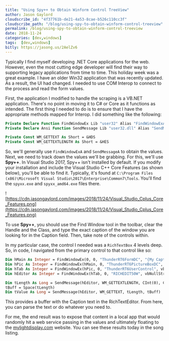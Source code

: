 ```yaml
---
title: "Using Spy++ to Obtain Winform Control TreeView"
author: Jason Gaylord
cloudscribe_id: "4f37761b-de21-4a53-8cae-b526c110cc3f"
cloudscribe_path: "/blog/using-spy-to-obtain-winform-control-treeview"
permalink: /blog/using-spy-to-obtain-winform-control-treeview
date: 2018-11-24
categories: [dev,windows]
tags:  [dev,windows]
bitly: https://jasong.us/2AelZv6
---
```


Typically I find myself developing .NET Core applications for the web. However, even the most cutting edge developer will find their way to supporting legacy applications from time to time. This holiday week was a great example. I have an older Win32 application that was recently updated. As a result, the UI had changed. I needed to use COM Interop to connect to the process and read the form values. 

First, the application I modified to handle the scraping is a VB.NET application. There's no point in moving it to C# or Core as it functions as intended. The first thing I needed to do is to ensure that I have the appropriate methods mapped for Interop. I did something like the following:

```vb
Private Declare Function FindWindowEx Lib "user32" Alias "FindWindowExA" (ByVal hWnd1 As Integer, ByVal hWnd2 As Integer, ByVal lpsz1 As String, ByVal lpsz2 As String) As Integer
Private Declare Ansi Function SendMessage Lib "user32.dll" Alias "SendMessageA" (ByVal hwnd As Integer, ByVal wMsg As Integer, ByVal wParam As Integer, ByVal lParam As String) As Integer  

Private Const WM_GETTEXT As Short = &HDS  
Private Const WM_GETTEXTLENGTH As Short = &HES
```

So, we'll generally use `FindWindowExA` and `SendMessageA` to obtain the values. Next, we need to track down the values we'll be grabbing. For this, we'll use **Spy++**. In Visual Studio 2017, Spy++ isn't installed by default. If you modify your installation and include the Visual Studio C++ Core Features (as shown below), you'll be able to find it. Typically, it's found at `C:\Program Files (x86)\Microsoft Visual Studio\2017\Enterprise\Common7\Tools`. You'll find the `spyxx.exe` and `spyxx_amd64.exe` files there.

![https://cdn.jasongaylord.com/images/2018/11/24/Visual_Studio_Cplus_Core_Features.png](https://cdn.jasongaylord.com/images/2018/11/24/Visual_Studio_Cplus_Core_Features.png)

To use **Spy++**, you should use the Find Window tool in the toolbar, clear the Handle and the Class, and type the exact caption of the window you are looking for in the Caption field. Then, take note of the controls within. 

In my particular case, the control I needed was a `RichTextBox` 4 levels deep. So, in code, I navigated from the primary control to that control like so:

```vb
Dim hMain As Integer = FindWindowEx(0, 0, "ThunderRT6FormDC", "{My Caption}")
Dim hPic As Integer = FindWindowEx(hMain, 0, "ThunderRT6PictureBoxDC", vbNullString)
Dim hTab As Integer = FindWindowEx(hPic, 0, "ThunderRT6UserControl", vbNullString)
Dim hEditor As Integer = FindWindowEx(hTab, 0, "RICHEDIT50W", vbNullString)

Dim tLength As Long = SendMessage(hEditor, WM_GETTEXTLENGTH, CInt(0), CInt(0)) + 1  
tBuff = Space(tLength)  
Dim tValue As Long = SendMessage(hEditor, WM_GETTEXT, tLength, tBuff)
```

This provides a buffer with the Caption text in the RichTextEditor. From here, you can parse the text or do whatever you need to.

For me, the end result was to expose that content in a local app that would randomly hit a web service passing in the values and ultimately floating to the [mylightdisplay.com](https://jasong.us/mylightdisplay) website. You can see these results today in the song listing.